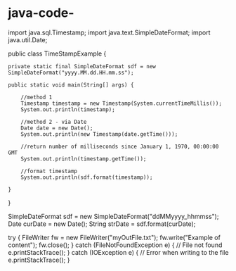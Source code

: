 # java-code-


import java.sql.Timestamp;
import java.text.SimpleDateFormat;
import java.util.Date;

public class TimeStampExample {

    private static final SimpleDateFormat sdf = new SimpleDateFormat("yyyy.MM.dd.HH.mm.ss");

    public static void main(String[] args) {

        //method 1
        Timestamp timestamp = new Timestamp(System.currentTimeMillis());
        System.out.println(timestamp);

        //method 2 - via Date
        Date date = new Date();
        System.out.println(new Timestamp(date.getTime()));

        //return number of milliseconds since January 1, 1970, 00:00:00 GMT
        System.out.println(timestamp.getTime());

        //format timestamp
        System.out.println(sdf.format(timestamp));
        
    }

}

SimpleDateFormat sdf = new SimpleDateFormat("ddMMyyyy_hhmmss");
Date curDate = new Date();
String strDate = sdf.format(curDate);



try {
  FileWriter fw = new FileWriter("myOutFile.txt");
  fw.write("Example of content");
  fw.close();
} catch (FileNotFoundException e) {
  // File not found
  e.printStackTrace();
} catch (IOException e) {
  // Error when writing to the file
  e.printStackTrace();
}
